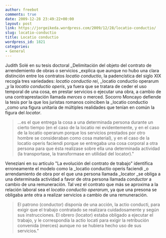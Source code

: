 ```yaml
---
author: freebot
comments: true
date: 2009-12-28 23:49:22+00:00
layout: post
link: https://jorgeikeda.wordpress.com/2009/12/28/locatio-conductio/
slug: locatio-conductio
title: Locatio conductio
wordpress_id: 1821
categories:
- General
---
```


Judith Solé en su tesis doctoral _Delimitación del objeto del contrato de arrendemiento de obras o servicios _explica que aunque no hubo una clara distinción entre los contratos _locatio conductio_, la padencística del siglo XIX recogía tres variedades: _locatio conductio rei_, _locatio conductio operarum _y la _locatio conductio operis_, ya fuera que se tratara de ceder el uso temporal de una cosa, en prestar servicios o ejecutar una obra,   a cambio de una contraprestación llamada _merces_ o merced.
	Socorro Moncayo defiende la tesis por la que los juristas romanos coinciben la _locatio conductio _como una figura unitaria de múltiples realidades que tenían en común la figura del _locator_.




<blockquote>...es el que entrega la cosa a una determinada persona durante un cierto tiempo (en el caso de la locatio rei evidentemente, y en el caso de la locatio operarum porque los servicios prestados por otro hombre se consideraban como cosa material), y en el caso de la locatio operis faciendi porque se entregaba una cosa corporal a otra persona para que ésta realizase sobre ella una determinada actividad (la transportase, la transformase en utilidad del locator)."</blockquote>



Veneziani en su artículo "La evolución del contrato de trabajo" identifica erroneamente el modelo como  la _locatio conductio operis faciendi  _o arrendamiento de obra por el que una persona llamada _locator _se obliga a una determinada actividad a favor de otra persona llamada _conductor_ a cambio de una remuneración. Tal vez el contrato que más se aproxima a la relación laboral sea el _locatio conductio operarum_, ya que una presona se obligaba ante otra a realizar servicios a cambio de una remuneración.




<blockquote>El patrono (conductor) disponía de una acción, la actio conducti, para exigir que el trabajo contratado se realizara cuidadosamente y según sus instrucciones. El obrero (locator)  estaba obligado a ejecutar el trabajo, y le correspondía la actio locati para exigir la retribución convenida (merces) aunque no se hubiera hecho uso de sus servicios."</blockquote>




